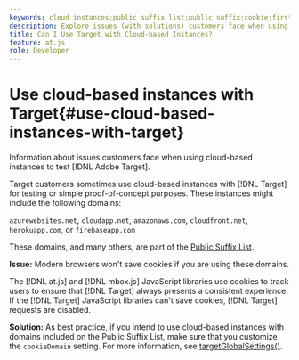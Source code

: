```yaml
---
keywords: cloud instances;public suffix list;public suffix;cookie;first-party cookie;1st-party cookie;azurewebsites.net;cloudapp.net;amazonaws.com;cloudfront.net;herokuapp.com;firebaseapp.com;targetGlobalSettings;cookieDomain
description: Explore issues (with solutions) customers face when using cloud-based instances to test Adobe Target or for proof-of-concept purposes.
title: Can I Use Target with Cloud-based Instances?
feature: at.js
role: Developer
---
```


# Use cloud-based instances with Target{#use-cloud-based-instances-with-target}

Information about issues customers face when using cloud-based instances to test [!DNL Adobe Target].

Target customers sometimes use cloud-based instances with [!DNL Target] for testing or simple proof-of-concept purposes. These instances might include the following domains: 

`azurewebsites.net`, `cloudapp.net`, `amazonaws.com`, `cloudfront.net`, `herokuapp.com`, or `firebaseapp.com`

These domains, and many others, are part of the [Public Suffix List](https://publicsuffix.org/list/public_suffix_list.dat).

**Issue:** Modern browsers won't save cookies if you are using these domains.

The [!DNL at.js] and [!DNL mbox.js] JavaScript libraries use cookies to track users to ensure that [!DNL Target] always presents a consistent experience. If the [!DNL Target] JavaScript libraries can't save cookies, [!DNL Target] requests are disabled.

**Solution:** As best practice, if you intend to use cloud-based instances with domains included on the Public Suffix List, make sure that you customize the `cookieDomain` setting. For more information, see [targetGlobalSettings()](/help/c-implementing-target/c-implementing-target-for-client-side-web/targetgobalsettings.md). 
